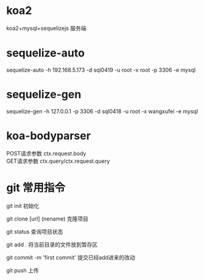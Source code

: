 ﻿# koa2
koa2+mysql+sequelizejs 服务端

# sequelize-auto   
sequelize-auto -h 192.168.5.173 -d sql0419 -u root -x root -p 3306 -e mysql
# sequelize-gen    
sequelize-gen  -h 127.0.0.1 -p 3306 -d sql0418 -u root -x wangxufei -e mysql

# koa-bodyparser
POST请求参数        ctx.request.body                         
GET请求参数         ctx.query/ctx.request.query

# git 常用指令
git init  初始化

git clone [url] (nename) 克隆项目

git status 查询项目状态

git add . 将当前目录的文件放到暂存区

git commit -m 'first commit'  提交已经add进来的改动

git push 上传